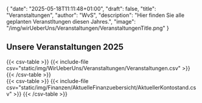 {
    "date": "2025-05-18T11:11:48+01:00",
    "draft": false,
    "title": "Veranstaltungen",
    "author": "WvS",
    "description": "Hier finden Sie alle geplanten Veranstltungen diesen Jahres.",
    "image": "/img/wirUeberUns/Veranstaltungen/VeranstaltungenTitle.png"
}
## Unsere Veranstaltungen 2025
<div class="left-table"> 
{{< csv-table >}}
{{< include-file csv="static/img/WirUeberUns/Veranstaltungen/Veranstaltungen.csv" >}}
{{< /csv-table >}}
</div>  
<div class="default-table">
{{< csv-table >}}
{{< include-file csv="static/img/Finanzen/AktuelleFinanzuebersicht/AktuellerKontostand.csv" >}}
{{< /csv-table >}}
</div>  

